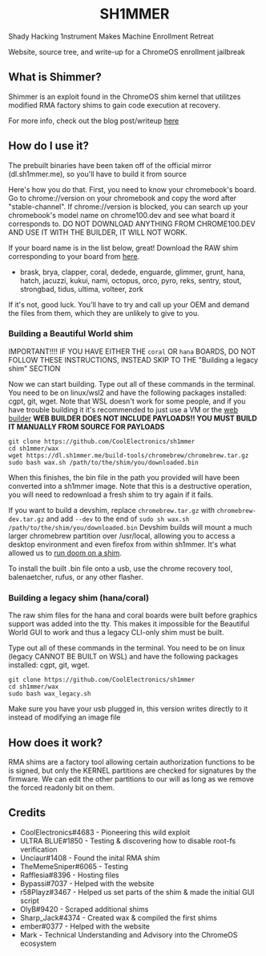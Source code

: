 <div align="center">
    <h1>SH1MMER</h1>
</div>

Shady Hacking 1nstrument Makes Machine Enrollment Retreat

Website, source tree, and write-up for a ChromeOS enrollment jailbreak

## What is Shimmer?

Shimmer is an exploit found in the ChromeOS shim kernel that utilitzes modified RMA factory shims to gain code execution at recovery.<br>

For more info, check out the blog post/writeup [here](https://coolelectronics.me/blog/breaking-cros-2)

## How do I use it?

The prebuilt binaries have been taken off of the official mirror (dl.sh1mmer.me), so you'll have to build it from source

Here's how you do that.
First, you need to know your chromebook's board. Go to chrome://version on your chromebook and copy the word after "stable-channel". If chrome://version is blocked, you can search up your chromebook's model name on chrome100.dev and see what board it corresponds to. DO NOT DOWNLOAD ANYTHING FROM CHROME100.DEV AND USE IT WITH THE BUILDER, IT WILL NOT WORK.

If your board name is in the list below, great! Download the RAW shim corresponding to your board from [here](https://files.ultimatesrv.com).

- brask, brya, clapper, coral, dedede, enguarde, glimmer, grunt, hana, hatch, jacuzzi, kukui, nami, octopus, orco, pyro, reks, sentry, stout, strongbad, tidus, ultima, volteer, zork

If it's not, good luck. You'll have to try and call up your OEM and demand the files from them, which they are unlikely to give to you.

### Building a Beautiful World shim

IMPORTANT!!!! IF YOU HAVE EITHER THE `coral` OR `hana` BOARDS, DO NOT FOLLOW THESE INSTRUCTIONS, INSTEAD SKIP TO THE "Building a legacy shim" SECTION

Now we can start building. Type out all of these commands in the terminal. You need to be on linux/wsl2 and have the following packages installed: cgpt, git, wget.
Note that WSL doesn't work for some people, and if you have trouble building it it's recommended to just use a VM or the [web builder](https://sh1mmer.me/builder.html)
**WEB BUILDER DOES NOT INCLUDE PAYLOADS!! YOU MUST BUILD IT MANUALLY FROM SOURCE FOR PAYLOADS**

```
git clone https://github.com/CoolElectronics/sh1mmer
cd sh1mmer/wax
wget https://dl.sh1mmer.me/build-tools/chromebrew/chromebrew.tar.gz
sudo bash wax.sh /path/to/the/shim/you/downloaded.bin
```

When this finishes, the bin file in the path you provided will have been converted into a sh1mmer image. Note that this is a destructive operation, you will need to redownload a fresh shim to try again if it fails.

If you want to build a devshim, replace `chromebrew.tar.gz` with `chromebrew-dev.tar.gz` and add `--dev` to the end of `sudo sh wax.sh /path/to/the/shim/you/downloaded.bin`
Devshim builds will mount a much larger chromebrew partition over /usr/local, allowing you to access a desktop environment and even firefox from within sh1mmer. It's what allowed us to [run doom on a shim](https://coolelectronics.me/blog/static/breaking/doom.jpg).

To install the built .bin file onto a usb, use the chrome recovery tool, balenaetcher, rufus, or any other flasher.

### Building a legacy shim (hana/coral)

The raw shim files for the hana and coral boards were built before graphics support was added into the tty. This makes it impossible for the Beautiful World GUI to work and thus a legacy CLI-only shim must be built.

Type out all of these commands in the terminal. You need to be on linux (legacy CANNOT BE BUILT on WSL) and have the following packages installed: cgpt, git, wget.

```
git clone https://github.com/CoolElectronics/sh1mmer
cd sh1mmer/wax
sudo bash wax_legacy.sh
```

Make sure you have your usb plugged in, this version writes directly to it instead of modifying an image file

## How does it work?

RMA shims are a factory tool allowing certain authorization functions to be is signed, but only
the KERNEL partitions are checked for signatures by the firmware. We can edit the other partitions to our will as long as we remove the forced readonly bit on them.

## Credits

- CoolElectronics#4683 - Pioneering this wild exploit
- ULTRA BLUE#1850 - Testing & discovering how to disable root-fs verification
- Unciaur#1408 - Found the inital RMA shim
- TheMemeSniper#6065 - Testing
- Rafflesia#8396 - Hosting files
- Bypassi#7037 - Helped with the website
- r58Playz#3467 - Helped us set parts of the shim & made the initial GUI script
- OlyB#9420 - Scraped additional shims
- Sharp_Jack#4374 - Created wax & compiled the first shims
- ember#0377 - Helped with the website
- Mark - Technical Understanding and Advisory into the ChromeOS ecosystem
